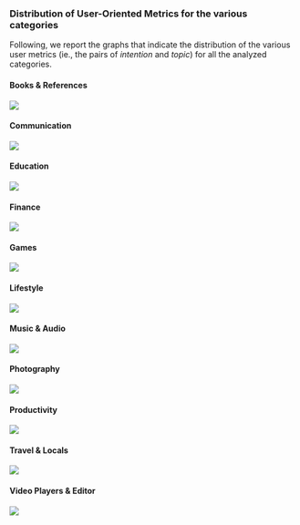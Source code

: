 ### Distribution of User-Oriented Metrics for the various categories

Following, we report the graphs that indicate the distribution of the various user metrics (ie., the pairs of _intention_ and _topic_) for all the analyzed categories.

#### Books & References
![](/https://github.com/sealuzh/user-satisfaction/tree/master/figures/distribution/books.png)

#### Communication
![](/https://github.com/sealuzh/user-satisfaction/tree/master/figures/distribution/communications.png)

#### Education
![](/https://github.com/sealuzh/user-satisfaction/tree/master/figures/distribution/education.png)

#### Finance
![](/https://github.com/sealuzh/user-satisfaction/tree/master/figures/distribution/finance.png)

#### Games
![](/https://github.com/sealuzh/user-satisfaction/tree/master/figures/distribution/games.png)

#### Lifestyle
![](/https://github.com/sealuzh/user-satisfaction/tree/master/figures/distribution/lifestyle.png)

#### Music & Audio
![](/https://github.com/sealuzh/user-satisfaction/tree/master/figures/distribution/music.png)

#### Photography
![](/https://github.com/sealuzh/user-satisfaction/tree/master/figures/distribution/photography.png)

#### Productivity
![](/https://github.com/sealuzh/user-satisfaction/tree/master/figures/distribution/productivity.png)

#### Travel & Locals
![](/https://github.com/sealuzh/user-satisfaction/tree/master/figures/distribution/travel.png)

#### Video Players & Editor
![](/https://github.com/sealuzh/user-satisfaction/tree/master/figures/distribution/video.png)